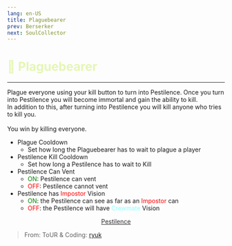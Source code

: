 ```yaml
---
lang: en-US
title: Plaguebearer
prev: Berserker
next: SoulCollector
---
```


# <font color="#e5f6b4">🦠 <b>Plaguebearer</b></font> <Badge text="Apocalypse" type="tip" vertical="middle"/>
---

Plague everyone using your kill button to turn into Pestilence. Once you turn into Pestilence you will become immortal and gain the ability to kill.<br>
In addition to this, after turning into Pestilence you will kill anyone who tries to kill you.<br><br>
You win by killing everyone.

* Plague Cooldown
  * Set how long the Plaguebearer has to wait to plague a player
* Pestilence Kill Cooldown
  * Set how long a Pestilence has to wait to Kill
* Pestilence Can Vent
  * <font color=green>ON</font>: Pestilence can vent
  * <font color=red>OFF</font>: Pestilence cannot vent
* Pestilence has <font color=red>Impostor</font> Vision
  * <font color=green>ON</font>: the Pestilence can see as far as an <font color=red>Impostor</font> can
  * <font color=red>OFF</font>: the Pestilence will have <font color=#8cffff>Crewmate</font> Vision

<center>

[<font color="#343136">Pestilence</font>](./Pestilence.html)
</center>

> From: ToUR & Coding: [ryuk](#)